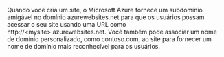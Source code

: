 Quando você cria um site, o Microsoft Azure fornece um subdomínio amigável no domínio azurewebsites.net para que os usuários possam acessar o seu site usando uma URL como http://&lt;mysite&gt;.azurewebsites.net. Você também pode associar um nome de domínio personalizado, como contoso.com, ao site para fornecer um nome de domínio mais reconhecível para os usuários.


